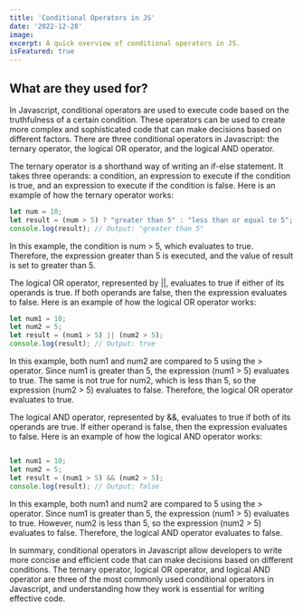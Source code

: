 ```yaml
---
title: 'Conditional Operators in JS'
date: '2022-12-28'
image: 
excerpt: A quick overview of conditional operators in JS. 
isFeatured: true
---
```

## What are they used for?

In Javascript, conditional operators are used to execute code based on the truthfulness of a certain condition. These operators can be used to create more complex and sophisticated code that can make decisions based on different factors. There are three conditional operators in Javascript: the ternary operator, the logical OR operator, and the logical AND operator.

The ternary operator is a shorthand way of writing an if-else statement. It takes three operands: a condition, an expression to execute if the condition is true, and an expression to execute if the condition is false. Here is an example of how the ternary operator works:

```js
let num = 10;
let result = (num > 5) ? "greater than 5" : "less than or equal to 5";
console.log(result); // Output: "greater than 5"

```

In this example, the condition is num > 5, which evaluates to true. Therefore, the expression greater than 5 is executed, and the value of result is set to greater than 5.

The logical OR operator, represented by ||, evaluates to true if either of its operands is true. If both operands are false, then the expression evaluates to false. Here is an example of how the logical OR operator works:

```js
let num1 = 10;
let num2 = 5;
let result = (num1 > 5) || (num2 > 5);
console.log(result); // Output: true

```
In this example, both num1 and num2 are compared to 5 using the > operator. Since num1 is greater than 5, the expression (num1 > 5) evaluates to true. The same is not true for num2, which is less than 5, so the expression (num2 > 5) evaluates to false. Therefore, the logical OR operator evaluates to true.

The logical AND operator, represented by &&, evaluates to true if both of its operands are true. If either operand is false, then the expression evaluates to false. Here is an example of how the logical AND operator works:

```js

let num1 = 10;
let num2 = 5;
let result = (num1 > 5) && (num2 > 5);
console.log(result); // Output: false


```

In this example, both num1 and num2 are compared to 5 using the > operator. Since num1 is greater than 5, the expression (num1 > 5) evaluates to true. However, num2 is less than 5, so the expression (num2 > 5) evaluates to false. Therefore, the logical AND operator evaluates to false.

In summary, conditional operators in Javascript allow developers to write more concise and efficient code that can make decisions based on different conditions. The ternary operator, logical OR operator, and logical AND operator are three of the most commonly used conditional operators in Javascript, and understanding how they work is essential for writing effective code.